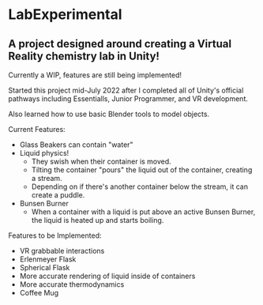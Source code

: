 # LabExperimental
## A project designed around creating a Virtual Reality chemistry lab in Unity!

Currently a WIP, features are still being implemented!

Started this project mid-July 2022 after I completed all of Unity's official pathways including Essentialls, Junior Programmer, and VR development.

Also learned how to use basic Blender tools to model objects.

Current Features:
- Glass Beakers can contain "water"
- Liquid physics!
  - They swish when their container is moved.
  - Tilting the container "pours" the liquid out of the container, creating a stream.
  - Depending on if there's another container below the stream, it can create a puddle.
- Bunsen Burner
  - When a container with a liquid is put above an active Bunsen Burner, the liquid is heated up and starts boiling.

Features to be Implemented:
 - VR grabbable interactions
 - Erlenmeyer Flask
 - Spherical Flask
 - More accurate rendering of liquid inside of containers
 - More accurate thermodynamics
 - Coffee Mug
